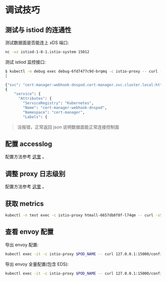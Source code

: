 # 调试技巧

## 测试与 istiod 的连通性

测试数据面是否能连上 xDS 端口:

```bash
nc -vz istiod-1-8-1.istio-system 15012
```

测试 istiod 监控接口:

```bash
$ kubectl -n debug exec debug-6fd7477c9d-brqmq -c istio-proxy -- curl -sS istiod-1-8-1.istio-system:15014/debug/endpointz
[

{"svc": "cert-manager-webhook-dnspod.cert-manager.svc.cluster.local:https", "ep": [
{
    "service": {
      "Attributes": {
        "ServiceRegistry": "Kubernetes",
        "Name": "cert-manager-webhook-dnspod",
        "Namespace": "cert-manager",
        "Labels": {
```
> 没报错，正常返回 json 说明数据面能正常连接控制面


## 配置 accesslog

配置方法参考 [这里](https://imroc.cc/istio/usage/accesslogs/) 。

## 调整 proxy 日志级别

配置方法参考 [这里](https://imroc.cc/istio/trick/customize-proxy-loglevel/) 。

## 获取 metrics

```bash
kubectl -n test exec -c istio-proxy htmall-6657db8f8f-l74qm -- curl -sS localhost:15090/stats/prometheus
```

## 查看 envoy 配置

导出 envoy 配置:

```bash
kubectl exec -it -c istio-proxy $POD_NAME -- curl 127.0.0.1:15000/config_dump > dump.json
```

导出 envoy 全量配置(包含 EDS):

```bash
kubectl exec -it -c istio-proxy $POD_NAME -- curl 127.0.0.1:15000/config_dump?include_eds > dump.json
```
